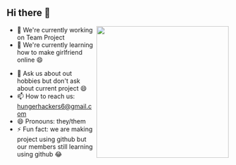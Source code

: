 ## Hi there 👋

<img align="right" width="300" src="https://camo.githubusercontent.com/4d9f5ecceb711eec6e2018f38a5677dc657c9738d4a65ba3b928c41c0a45b439/68747470733a2f2f6d69726f2e6d656469756d2e636f6d2f6d61782f313336302f302a37513379765349765f7430696f4a2d5a2e676966">

- 🔭 We're currently working on Team Project
- 🌱 We're currently learning how to make girlfriend online 😄
<!-- - 👯 I’m looking to collaborate on ... 
- 🤔 We're looking for help with -->
- 💬 Ask us about out hobbies but don't ask about current project 😄
- 📫 How to reach us: hungerhackers6@gmail.com
- 😄 Pronouns: they/them
- ⚡ Fun fact: we are making project using github but our members still learning using github 😂

